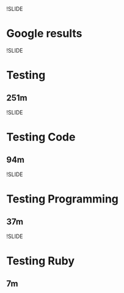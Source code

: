 !SLIDE
# Google results

!SLIDE
# Testing
## 251m

!SLIDE
# Testing Code
## 94m

!SLIDE
# Testing Programming
## 37m

!SLIDE
# Testing Ruby
## 7m

